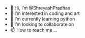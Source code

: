 - 👋 Hi, I’m @ShreyashPradhan
- 👀 I’m interested in coding and art
- 🌱 I’m currently learning python
- 💞️ I’m looking to collaborate on 
- 📫 How to reach me ...

<!---
ShreyashPradhan/ShreyashPradhan is a ✨ special ✨ repository because its `README.md` (this file) appears on your GitHub profile.
You can click the Preview link to take a look at your changes.
--->
